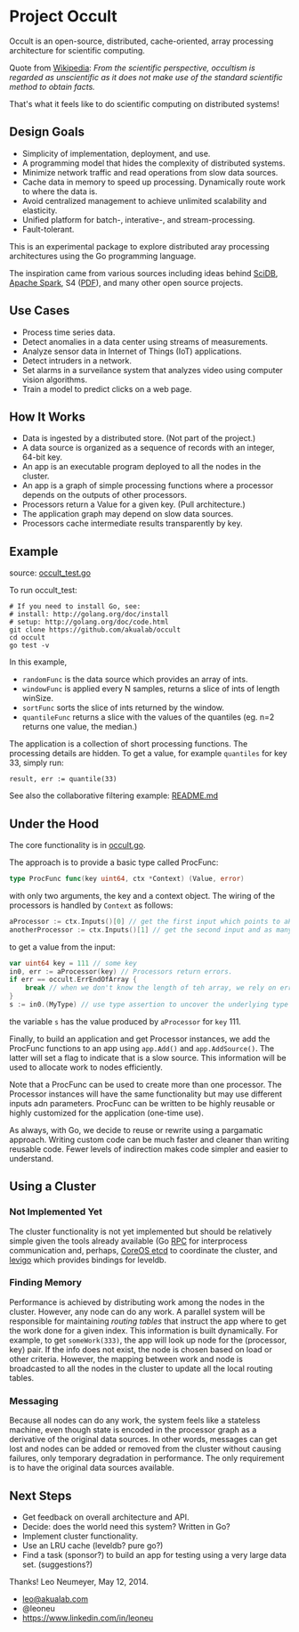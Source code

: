 # Project Occult

Occult is an open-source, distributed, cache-oriented, array processing architecture for scientific computing.

Quote from [Wikipedia](http://en.wikipedia.org/wiki/Occult): *From the scientific perspective, occultism is regarded as unscientific as it does not make use of the standard scientific method to obtain facts.*

That's what it feels like to do scientific computing on distributed systems!

## Design Goals

* Simplicity of implementation, deployment, and use.
* A programming model that hides the complexity of distributed systems.
* Minimize network traffic and read operations from slow data sources.
* Cache data in memory to speed up processing. Dynamically route work to where the data is.
* Avoid centralized management to achieve unlimited scalability and elasticity.
* Unified platform for batch-, interative-, and stream-processing.
* Fault-tolerant.

This is an experimental package to explore distributed aray processing architectures using the Go
programming language.

The inspiration came from various sources including ideas behind [SciDB](http://scidb.org/), [Apache Spark](http://spark.apache.org/), S4 ([PDF](http://www.stanford.edu/class/cs347/reading/S4PaperV2.pdf)), and many other open source projects.

## Use Cases

* Process time series data.
* Detect anomalies in a data center using streams of measurements.
* Analyze sensor data in Internet of Things (IoT) applications.
* Detect intruders in a network.
* Set alarms in a surveilance system that analyzes video using computer vision algorithms.
* Train a model to predict clicks on a web page.

## How It Works

* Data is ingested by a distributed store. (Not part of the project.)
* A data source is organized as a sequence of records with an integer, 64-bit key.
* An app is an executable program deployed to all the nodes in the cluster.
* An app is a graph of simple processing functions where a processor depends on the outputs of other processors.
* Processors return a Value for a given key. (Pull architecture.)
* The application graph may depend on slow data sources.
* Processors cache intermediate results transparently by key.

## Example

source: [occult_test.go](https://github.com/akualab/occult/blob/master/occult_test.go)

To run occult_test:

```
# If you need to install Go, see:
# install: http://golang.org/doc/install
# setup: http://golang.org/doc/code.html
git clone https://github.com/akualab/occult
cd occult
go test -v
```

In this example,
* `randomFunc` is the data source which provides an array of ints.
* `windowFunc` is applied every N samples, returns a slice of ints of length winSize.
* `sortFunc` sorts the slice of ints returned by the window.
* `quantileFunc` returns a slice with the values of the quantiles (eg. n=2 returns one value, the median.)

The application is a collection of short processing functions. The processing details are hidden. To get a value, for example `quantiles` for key 33, simply run:

`
result, err := quantile(33)
`

See also the collaborative filtering example: [README.md](https://github.com/akualab/occult/blob/master/examples/reco/README.md)

## Under the Hood

The core functionality is in [occult.go](https://github.com/akualab/occult/blob/master/occult.go).

The approach is to provide a basic type called ProcFunc:

```go
type ProcFunc func(key uint64, ctx *Context) (Value, error)
```

with only two arguments, the key and a context object. The wiring of the processors is handled by `Context` as follows:

```go
aProcessor := ctx.Inputs()[0] // get the first input which points to aProcesror.
anotherProcessor := ctx.Inputs()[1] // get the second input and as many as required.
```

to get a value from the input:

```go
var uint64 key = 111 // some key
in0, err := aProcessor(key) // Processors return errors.
if err == occult.ErrEndOfArray {
	break // when we don't know the length of teh array, we rely on errors.
}
s := in0.(MyType) // use type assertion to uncover the underlying type
```

the variable `s` has the value produced by `aProcessor` for `key` 111.

Finally, to build an application and get Processor instances, we add the ProcFunc functions to an app using `app.Add()` and `app.AddSource()`. The latter will set a flag to indicate that is a slow source. This information will be used to allocate work to nodes efficiently.

Note that a ProcFunc can be used to create more than one processor. The Processor instances will have the same functionality but may use different inputs adn parameters. ProcFunc can be written to be highly reusable or highly customized for the application (one-time use).

As always, with Go, we decide to reuse or rewrite using a pargamatic approach. Writing custom code can be much faster and cleaner than writing reusable code. Fewer levels of indirection makes code simpler and easier to understand.

## Using a Cluster

### Not Implemented Yet
The cluster functionality is not yet implemented but should be relatively simple given the tools already available (Go [RPC](http://golang.org/pkg/net/rpc/) for interprocess communication and, perhaps, [CoreOS etcd](https://github.com/coreos/etcd) to coordinate the cluster, and [levigo](https://github.com/jmhodges/levigo) which provides bindings for leveldb.

### Finding Memory

Performance is achieved by distributing work among the nodes in the cluster. However, any node can do any work. A parallel system will be responsible for maintaining *routing tables* that instruct the app where to get the work done for a given index. This information is built dynamically. For example, to get `someWork(333)`, the app will look up node for the (processor, key) pair. If the info does not exist, the node is chosen based on load or other criteria. However, the mapping between work and node is broadcasted to all the nodes in the cluster to update all the local routing tables.

### Messaging

Because all nodes can do any work, the system feels like a stateless machine, even though state is encoded in the processor graph as a derivative of the original data sources. In other words, messages can get lost and nodes can be added or removed from the cluster without causing failures, only temporary degradation in performance. The only requirement is to have the original data sources available.

## Next Steps

* Get feedback on overall architecture and API.
* Decide: does the world need this system? Written in Go?
* Implement cluster functionality.
* Use an LRU cache (leveldb? pure go?)
* Find a task (sponsor?) to build an app for testing using a very large data set. (suggestions?)

Thanks! Leo Neumeyer, May 12, 2014.
* leo@akualab.com
* @leoneu
* https://www.linkedin.com/in/leoneu
